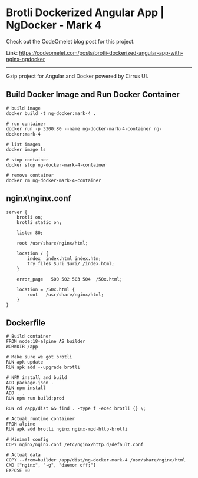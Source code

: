 # Brotli Dockerized Angular App | NgDocker - Mark 4

Check out the CodeOmelet blog post for this project.

Link: https://codeomelet.com/posts/brotli-dockerized-angular-app-with-nginx-ngdocker
___

Gzip project for Angular and Docker powered by Cirrus UI.

## Build Docker Image and Run Docker Container

```
# build image
docker build -t ng-docker:mark-4 .

# run container
docker run -p 3300:80 --name ng-docker-mark-4-container ng-docker:mark-4

# list images
docker image ls

# stop container
docker stop ng-docker-mark-4-container

# remove container
docker rm ng-docker-mark-4-container
```

## nginx\nginx.conf

```
server {
    brotli on;
    brotli_static on;

    listen 80;

    root /usr/share/nginx/html;

    location / {
        index  index.html index.htm;
        try_files $uri $uri/ /index.html;
    }
    
    error_page   500 502 503 504  /50x.html;
    
    location = /50x.html {
        root   /usr/share/nginx/html;
    }
}
```

## Dockerfile

```
# Build container
FROM node:18-alpine AS builder
WORKDIR /app

# Make sure we got brotli
RUN apk update
RUN apk add --upgrade brotli

# NPM install and build
ADD package.json .
RUN npm install
ADD . .
RUN npm run build:prod

RUN cd /app/dist && find . -type f -exec brotli {} \;

# Actual runtime container
FROM alpine
RUN apk add brotli nginx nginx-mod-http-brotli

# Minimal config
COPY nginx/nginx.conf /etc/nginx/http.d/default.conf

# Actual data
COPY --from=builder /app/dist/ng-docker-mark-4 /usr/share/nginx/html
CMD ["nginx", "-g", "daemon off;"]
EXPOSE 80
```
